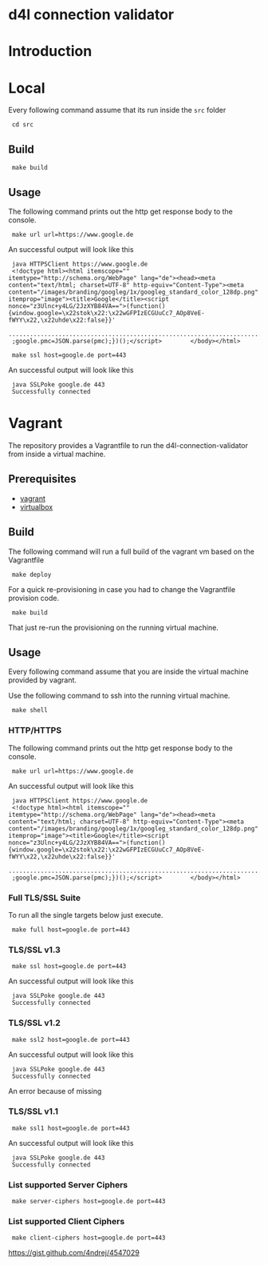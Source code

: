 # d4l connection validator

# Introduction

# Local

Every following command assume that its run inside the `src` folder 
```
 cd src
```

## Build
```
 make build
```
## Usage

The following command prints out the http get response body to the console.
```
 make url url=https://www.google.de
```

An successful output will look like this

```
 java HTTPSClient https://www.google.de
 <!doctype html><html itemscope="" itemtype="http://schema.org/WebPage" lang="de"><head><meta content="text/html; charset=UTF-8" http-equiv="Content-Type"><meta content="/images/branding/googleg/1x/googleg_standard_color_128dp.png" itemprop="image"><title>Google</title><script nonce="z3Ulnc+y4LG/2JzXYB84VA==">(function(){window.google=\x22stok\x22:\x22wGFPIzECGUuCc7_AOp8VeE-fWYY\x22,\x22uhde\x22:false}}'
 ..................................................................................................................
 ;google.pmc=JSON.parse(pmc);})();</script>        </body></html>
```

```
 make ssl host=google.de port=443
```

An successful output will look like this

```
 java SSLPoke google.de 443
 Successfully connected
```

# Vagrant

The repository provides a Vagrantfile to run the d4l-connection-validator from inside a virtual machine.

## Prerequisites

* [vagrant](https://www.vagrantup.com/)
* [virtualbox](https://www.virtualbox.org/)

## Build

The following command will run a full build of the vagrant vm based on the Vagrantfile
```
 make deploy
```

For a quick re-provisioning in case you had to change the Vagrantfile provision code.

```
 make build
```

That just re-run the provisioning on the running virtual machine.

## Usage

Every following command assume that you are inside the virtual machine provided by vagrant.

Use the following command to ssh into the running virtual machine.
```
 make shell
```

### HTTP/HTTPS
The following command prints out the http get response body to the console.
```
 make url url=https://www.google.de
```

An successful output will look like this

```
 java HTTPSClient https://www.google.de
 <!doctype html><html itemscope="" itemtype="http://schema.org/WebPage" lang="de"><head><meta content="text/html; charset=UTF-8" http-equiv="Content-Type"><meta content="/images/branding/googleg/1x/googleg_standard_color_128dp.png" itemprop="image"><title>Google</title><script nonce="z3Ulnc+y4LG/2JzXYB84VA==">(function(){window.google=\x22stok\x22:\x22wGFPIzECGUuCc7_AOp8VeE-fWYY\x22,\x22uhde\x22:false}}'
 ..................................................................................................................
 ;google.pmc=JSON.parse(pmc);})();</script>        </body></html>
```

### Full TLS/SSL Suite

To run all the single targets below just execute.

```
 make full host=google.de port=443
```

### TLS/SSL v1.3

```
 make ssl host=google.de port=443
```

An successful output will look like this

```
 java SSLPoke google.de 443
 Successfully connected
```

### TLS/SSL v1.2

```
 make ssl2 host=google.de port=443
```

An successful output will look like this

```
 java SSLPoke google.de 443
 Successfully connected
```

An error because of missing

### TLS/SSL v1.1

```
 make ssl1 host=google.de port=443
```

An successful output will look like this

```
 java SSLPoke google.de 443
 Successfully connected
```

### List supported Server Ciphers

```
 make server-ciphers host=google.de port=443
```

### List supported Client Ciphers

```
 make client-ciphers host=google.de port=443
```

https://gist.github.com/4ndrej/4547029